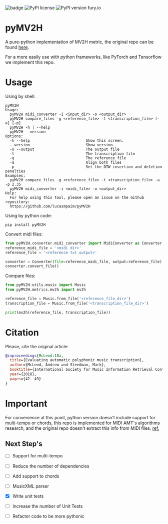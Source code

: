 
![badge](https://github.com/lucasmpaim/pyMV2H/workflows/pyMV2H/badge.svg)
![PyPI license](https://img.shields.io/pypi/l/pyMV2H.svg)
![PyPI version fury.io](https://badge.fury.io/py/pyMV2H.svg)

# pyMV2H

A pure-python implementation of MV2H metric, the original repo can be found [here](https://github.com/apmcleod/MV2H).

For a more easily use with python frameworks, like PyTorch and Tensorflow we implement this repo.


# Usage

Using by shell:

```shell
pyMV2H
Usage:
  pyMV2H midi_converter -i <input_dir> -o <output_dir>
  pyMV2H compare_files -g <reference_file> -t <transcription_file> [-a] [-p]
  pyMV2H -h | --help
  pyMV2H --version
Options:
  -h --help                         Show this screen.
  --version                         Show version.
  -o --output                       The output file
  -t                                The transcription file
  -g                                The reference file
  -a                                Align both files
  -p                                Set the DTW insertion and deletion penalties
Examples:
  pyMV2H compare_files -g <reference_file> -t <transcription_file> -a -p 2.35
  pyMV2H midi_converter -i <midi_file> -o <output_dir>
Help:
  For help using this tool, please open an issue on the Github repository:
  https://github.com/lucasmpaim/pyMV2H
```

Using by python code:

```shell
pip install pyMV2H
```

Convert midi files:

```python
from pyMV2H.converter.midi_converter import MidiConverter as Converter
reference_midi_file = '<midi dir>'
reference_file = '<reference txt output>'

converter = Converter(file=reference_midi_file, output=reference_file)
converter.convert_file()
```

Compare files:

```python
from pyMV2H.utils.music import Music
from pyMV2H.metrics.mv2h import mv2h

reference_file = Music.from_file('<reference_file_dir>')
transcription_file = Music.from_file('<transcription_file_dir>')

print(mv2h(reference_file, transcription_file))
```

# Citation
Please, cite the original article:


```bibtex
@inproceedings{McLeod:18a,
  title={Evaluating automatic polyphonic music transcription},
  author={McLeod, Andrew and Steedman, Mark},
  booktitle={International Society for Music Information Retrieval Conference (ISMIR)},
  year={2018},
  pages={42--49}
}
```

# Important
For convenience at this point, python version doesn't include support for multi-tempo or chords, this repo is implemented for MIDI AMT's algorithms research, and the original repo doesn't extract this info from MIDI files. [ref.](https://github.com/apmcleod/MV2H/blame/master/README.md#L63)


## Next Step's

- [ ] Support for multi-tempo

- [ ] Reduce the number of dependencies

- [ ] Add support to chords

- [ ] MusicXML parser

- [x] Write unit tests

- [ ] Increase the number of Unit Tests

- [ ] Refactor code to be more pythonic
